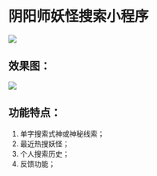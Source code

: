 # 阴阳师妖怪搜索小程序 

![](https://github.com/bluedazzle/hellspawn-hunter-weapp/blob/master/static/image/display/pre.png) 

## 效果图： 

![](https://github.com/bluedazzle/hellspawn-hunter-weapp/blob/master/static/image/display/play.gif) 

## 功能特点：

1. 单字搜索式神或神秘线索；
2. 最近热搜妖怪；
3. 个人搜索历史；
4. 反馈功能；